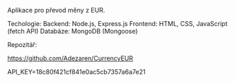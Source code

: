 Aplikace pro převod měny z EUR.

Techologie:
Backend: Node.js, Express.js
Frontend: HTML, CSS, JavaScript (fetch API)
Databáze: MongoDB (Mongoose)

Repozitář:

https://github.com/Adezaren/CurrencyEUR


API_KEY=18c80f421cf841e0ac5cb7357a6a7e21




